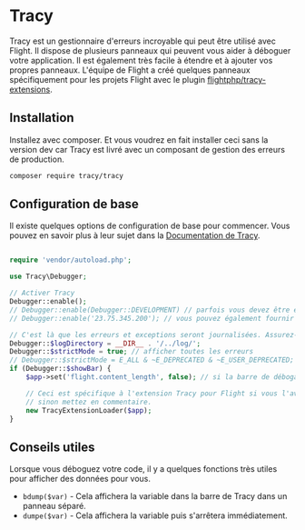 # Tracy

Tracy est un gestionnaire d'erreurs incroyable qui peut être utilisé avec Flight. Il dispose de plusieurs panneaux qui peuvent vous aider à déboguer votre application. Il est également très facile à étendre et à ajouter vos propres panneaux. L'équipe de Flight a créé quelques panneaux spécifiquement pour les projets Flight avec le plugin [flightphp/tracy-extensions](https://github.com/flightphp/tracy-extensions).

## Installation

Installez avec composer. Et vous voudrez en fait installer ceci sans la version dev car Tracy est livré avec un composant de gestion des erreurs de production.

```bash
composer require tracy/tracy
```

## Configuration de base

Il existe quelques options de configuration de base pour commencer. Vous pouvez en savoir plus à leur sujet dans la [Documentation de Tracy](https://tracy.nette.org/en/configuring).

```php

require 'vendor/autoload.php';

use Tracy\Debugger;

// Activer Tracy
Debugger::enable();
// Debugger::enable(Debugger::DEVELOPMENT) // parfois vous devez être explicite (également Debugger::PRODUCTION)
// Debugger::enable('23.75.345.200'); // vous pouvez également fournir un tableau d'adresses IP

// C'est là que les erreurs et exceptions seront journalisées. Assurez-vous que ce répertoire existe et est accessible en écriture.
Debugger::$logDirectory = __DIR__ . '/../log/';
Debugger::$strictMode = true; // afficher toutes les erreurs
// Debugger::$strictMode = E_ALL & ~E_DEPRECATED & ~E_USER_DEPRECATED; // toutes les erreurs sauf les avis obsolètes
if (Debugger::$showBar) {
    $app->set('flight.content_length', false); // si la barre de débogage est visible, alors la longueur du contenu ne peut pas être définie par Flight

	// Ceci est spécifique à l'extension Tracy pour Flight si vous l'avez incluse
	// sinon mettez en commentaire.
	new TracyExtensionLoader($app);
}
```

## Conseils utiles

Lorsque vous déboguez votre code, il y a quelques fonctions très utiles pour afficher des données pour vous.

- `bdump($var)` - Cela affichera la variable dans la barre de Tracy dans un panneau séparé.
- `dumpe($var)` - Cela affichera la variable puis s'arrêtera immédiatement.